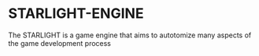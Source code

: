 # STARLIGHT-ENGINE
The STARLIGHT is a game engine that aims to autotomize many aspects of the game development process 
